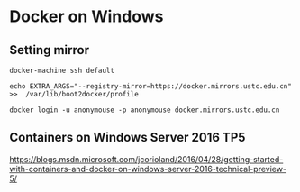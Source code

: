 # Docker on Windows
## Setting mirror
```
docker-machine ssh default 

echo EXTRA_ARGS="--registry-mirror=https://docker.mirrors.ustc.edu.cn"  >>  /var/lib/boot2docker/profile

docker login -u anonymouse -p anonymouse docker.mirrors.ustc.edu.cn 

```
## Containers on Windows Server 2016 TP5
https://blogs.msdn.microsoft.com/jcorioland/2016/04/28/getting-started-with-containers-and-docker-on-windows-server-2016-technical-preview-5/  